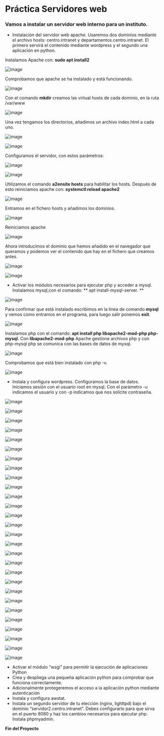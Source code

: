 # Práctica Servidores web

### Vamos a instalar un servidor web interno para un instituto.
- Instalación del servidor web apache. Usaremos dos dominios mediante el archivo hosts: centro.intranet y departamentos.centro.intranet. El primero servirá el contenido mediante wordpress y el segundo una aplicación en python.

Instalamos Apache con: **sudo apt install2**

![image](https://github.com/AngelaMorales-8/SRI-ASIR2/assets/122454505/bd777988-be0c-4da5-b6ac-5feeaf49dd49)

Comprobamos que apache se ha instalado y está funcionando.

![image](https://github.com/AngelaMorales-8/SRI-ASIR2/assets/122454505/f0cfe498-0284-48ee-8f96-7fc73a9baae4)


Con el comando **mkdir** creamos las virtual hosts de cada dominio, en la ruta /var/www

![image](https://github.com/AngelaMorales-8/SRI-ASIR2/assets/122454505/6c75264a-3b59-4c21-be35-d43192a7f60f)

Una vez tengamos los directorios, añadimos un archivo index.html a cada uno.

![image](https://github.com/AngelaMorales-8/SRI-ASIR2/assets/122454505/3cc758bb-a05d-4a66-b177-1160a134b8b7)

![image](https://github.com/AngelaMorales-8/SRI-ASIR2/assets/122454505/04061bef-017f-4f38-8623-59b85bf4417b)

Configuramos el servidor, con estos parámetros:

![image](https://github.com/AngelaMorales-8/SRI-ASIR2/assets/122454505/c5bb87de-c1da-4160-b468-a36bc0066871)

![image](https://github.com/AngelaMorales-8/SRI-ASIR2/assets/122454505/0cd33834-05ea-4ab3-984f-b4dc91966543)

Utilizamos el comando **a2ensite hosts** para habilitar los hosts. Después de esto reiniciamos apache con: **systemctl reload apache2**

![image](https://github.com/AngelaMorales-8/SRI-ASIR2/assets/122454505/11646a16-aa57-4d2a-abc4-632259c8fd00)

Entramos en el fichero hosts y añadimos los dominios.

![image](https://github.com/AngelaMorales-8/SRI-ASIR2/assets/122454505/c9a57c6f-1888-4116-addc-e09af443e50d)

Reiniciamos apache

![image](https://github.com/AngelaMorales-8/SRI-ASIR2/assets/122454505/b9b2be88-8346-4a13-a248-25c1646d41ee)

Ahora introducimos el dominio que hemos añadido en el navegador que queramos y podemos ver el contenido que hay en el fichero que creamos antes.

![image](https://github.com/AngelaMorales-8/SRI-ASIR2/assets/122454505/51cc1022-c41f-4992-b673-d38134acc432)

![image](https://github.com/AngelaMorales-8/SRI-ASIR2/assets/122454505/6743e0ad-cde9-4bd3-a7f7-6b18f44f9a23)

- Activar los módulos necesarios para ejecutar php y acceder a mysql.
  Instalamos mysql,con el comando: ** apt install-mysql-server. **

![image](https://github.com/AngelaMorales-8/SRI-ASIR2/assets/122454505/69bdf10c-68c8-4916-9a3b-8771f52e79c1)

Para confirmar que está instalado escribimos en la línea de comando **mysql** y vemos como entramos en el programa, para luego salir ponemos **exit**.

![image](https://github.com/AngelaMorales-8/SRI-ASIR2/assets/122454505/a854966a-ef6d-4172-a48b-658bb7086ff8)

Instalamos php con el comando: **apt install php libapache2-mod-php php-mysql**. Con **libapache2-mod-php** Apache gestione archivos php y con php-mysql php se comunica con las bases de datos de mysql.

![image](https://github.com/AngelaMorales-8/SRI-ASIR2/assets/122454505/11c19593-7ebc-4abe-946c-8dd145decb95)

Comprobamos que está bien instalado con php -v.

![image](https://github.com/AngelaMorales-8/SRI-ASIR2/assets/122454505/f0c68c76-399b-4dd1-8122-ec9d5219184f)

- Instala y configura wordpress.
  Configuramos la base de datos. Iniciamos sesión con el usuario root en mysql. Con el parámetro -u indicamos el usuario y con -p indicamos que nos solicite contraseña.
  
![image](https://github.com/AngelaMorales-8/SRI-ASIR2/assets/122454505/ff8d35b3-7eb6-4e3f-90d6-d5285bc8ba3e)

![image](https://github.com/AngelaMorales-8/SRI-ASIR2/assets/122454505/f7545aaf-384d-49cb-8fb2-abec93a9c5cd)

![image](https://github.com/AngelaMorales-8/SRI-ASIR2/assets/122454505/41ac79f3-e5b0-4030-9e2a-527ef68f722c)

![image](https://github.com/AngelaMorales-8/SRI-ASIR2/assets/122454505/eb52e2f7-f25f-4266-8b00-3b826df8edc7)


![image](https://github.com/AngelaMorales-8/SRI-ASIR2/assets/122454505/498d5185-758f-4f3f-99d6-3ae08848bc03)

![image](https://github.com/AngelaMorales-8/SRI-ASIR2/assets/122454505/9a8732df-821a-45a3-96a3-b2081780e3f3)

![image](https://github.com/AngelaMorales-8/SRI-ASIR2/assets/122454505/b657c66b-227e-4a19-bb51-5e7e4aa299a9)

![image](https://github.com/AngelaMorales-8/SRI-ASIR2/assets/122454505/d7b1c53b-2216-4828-93b4-860bfe0eac49)

![image](https://github.com/AngelaMorales-8/SRI-ASIR2/assets/122454505/c96dc775-4ee4-46c1-ba6f-0b46e0b7bff0)

![image](https://github.com/AngelaMorales-8/SRI-ASIR2/assets/122454505/c2bb2d9b-9d20-47f9-8cb6-68a1db75be34)


![image](https://github.com/AngelaMorales-8/SRI-ASIR2/assets/122454505/0fa8e524-dc1a-496d-91e8-6c9fc0210301)


![image](https://github.com/AngelaMorales-8/SRI-ASIR2/assets/122454505/829a5230-bc9b-44e1-ac8b-1a697304b9e5)


![image](https://github.com/AngelaMorales-8/SRI-ASIR2/assets/122454505/7b270f90-2657-4849-bc00-a8beaf5b773b)

![image](https://github.com/AngelaMorales-8/SRI-ASIR2/assets/122454505/2e36b4f0-9f9b-4b7f-86a7-92d692674aa8)


![image](https://github.com/AngelaMorales-8/SRI-ASIR2/assets/122454505/fadb26e4-84d6-4e08-904a-54f5bd8125a0)


![image](https://github.com/AngelaMorales-8/SRI-ASIR2/assets/122454505/6b728bd8-e132-4d52-941d-be72b5f82748)

![image](https://github.com/AngelaMorales-8/SRI-ASIR2/assets/122454505/c007a628-c0bd-4b97-936b-6848c59b53b9)

![image](https://github.com/AngelaMorales-8/SRI-ASIR2/assets/122454505/2e0279e0-f4ab-4009-bbfc-fbba12b3a030)

![image](https://github.com/AngelaMorales-8/SRI-ASIR2/assets/122454505/6eaa5a3e-5a92-4050-9c7c-fed4a4c5ae11)

![image](https://github.com/AngelaMorales-8/SRI-ASIR2/assets/122454505/12985af4-0b45-4cc9-8297-fdb825624bd8)

![image](https://github.com/AngelaMorales-8/SRI-ASIR2/assets/122454505/38df0f6c-d8a5-49d6-a9d7-3268bb152181)

![image](https://github.com/AngelaMorales-8/SRI-ASIR2/assets/122454505/cad96ffb-2453-4e4b-99b5-519ff9b90369)

![image](https://github.com/AngelaMorales-8/SRI-ASIR2/assets/122454505/ebddc97a-8470-42c1-9ec2-7529cce35036)

![image](https://github.com/AngelaMorales-8/SRI-ASIR2/assets/122454505/4a54f6b4-cbc8-41f2-84a7-fcbebc285c3c)

![image](https://github.com/AngelaMorales-8/SRI-ASIR2/assets/122454505/7df01eab-9f25-45cf-b4ec-74f414cd881f)

![image](https://github.com/AngelaMorales-8/SRI-ASIR2/assets/122454505/125a978e-f25d-4327-be78-581f7b1da401)

![image](https://github.com/AngelaMorales-8/SRI-ASIR2/assets/122454505/579bddf4-1893-4898-b4fa-6a94819c6a04)

![image](https://github.com/AngelaMorales-8/SRI-ASIR2/assets/122454505/68169f76-d542-4cbc-b8dc-81ba2e1868f3)





- Activar el módulo “wsgi” para permitir la ejecución de aplicaciones Python
- Crea y despliega una pequeña aplicación python para comprobar que funciona correctamente.
- Adicionalmente protegeremos el acceso a la aplicación python mediante autenticación
- Instala y configura awstat.
- Instala un segundo servidor de tu elección (nginx, lighttpd) bajo el dominio “servidor2.centro.intranet”. Debes configurarlo para que sirva en el puerto 8080 y haz los cambios necesarios para ejecutar php. Instala phpmyadmin.

**Fin del Proyecto**
